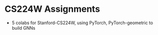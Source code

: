 # CS224W Assignments

- 5 colabs for Stanford-CS224W, using PyTorch, PyTorch-geometric to build GNNs